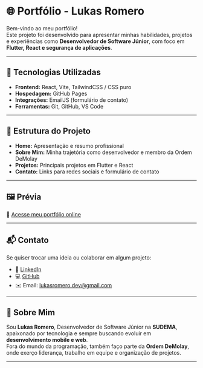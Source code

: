 # 🌐 Portfólio - Lukas Romero

Bem-vindo ao meu portfólio!  
Este projeto foi desenvolvido para apresentar minhas habilidades, projetos e experiências como **Desenvolvedor de Software Júnior**, com foco em **Flutter, React e segurança de aplicações**.  

---

## 🚀 Tecnologias Utilizadas
- **Frontend:** React, Vite, TailwindCSS / CSS puro
- **Hospedagem:** GitHub Pages
- **Integrações:** EmailJS (formulário de contato)
- **Ferramentas:** Git, GitHub, VS Code

---

## 📂 Estrutura do Projeto
- **Home:** Apresentação e resumo profissional  
- **Sobre Mim:** Minha trajetória como desenvolvedor e membro da Ordem DeMolay  
- **Projetos:** Principais projetos em Flutter e React  
- **Contato:** Links para redes sociais e formulário de contato  

---

## 🖼️ Prévia
🔗 [Acesse meu portfólio online](https://lukasreei.github.io/portfolio)

---

## 📬 Contato
Se quiser trocar uma ideia ou colaborar em algum projeto:  

- 💼 [LinkedIn](https://www.linkedin.com/in/lukas-romerodev)  
- 💻 [GitHub](https://github.com/lukasreei)  
- ✉️ Email: lukasromero.dev@gmail.com  

---

## 📌 Sobre Mim
Sou **Lukas Romero**, Desenvolvedor de Software Júnior na **SUDEMA**, apaixonado por tecnologia e sempre buscando evoluir em **desenvolvimento mobile e web**.  
Fora do mundo da programação, também faço parte da **Ordem DeMolay**, onde exerço liderança, trabalho em equipe e organização de projetos.  

---
